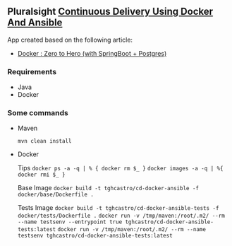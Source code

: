 ## Pluralsight [Continuous Delivery Using Docker And Ansible](https://app.pluralsight.com/library/courses/docker-ansible-continuous-delivery)

App created based on the following article:

* [Docker : Zero to Hero (with SpringBoot + Postgres)](https://medium.com/@isurunuwanthilaka/docker-zero-to-hero-with-springboot-postgres-e0b8c3a4dccb)

### Requirements

- Java
- Docker

### Some commands

* Maven

    `mvn clean install`

* Docker
    
    Tips
    `docker ps -a -q | % { docker rm $_ }`
    `docker images -a -q | %{ docker rmi $_ }`
    
    Base Image
    `docker build -t tghcastro/cd-docker-ansible -f docker/base/Dockerfile .`
    
    Tests Image
    `docker build -t tghcastro/cd-docker-ansible-tests -f docker/tests/Dockerfile .`
    `docker run -v /tmp/maven:/root/.m2/ --rm --name testsenv --entrypoint true tghcastro/cd-docker-ansible-tests:latest`
    `docker run -v /tmp/maven:/root/.m2/ --rm --name testsenv tghcastro/cd-docker-ansible-tests:latest`



